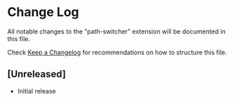 # Change Log

All notable changes to the "path-switcher" extension will be documented in this file.

Check [Keep a Changelog](http://keepachangelog.com/) for recommendations on how to structure this file.

## [Unreleased]

- Initial release